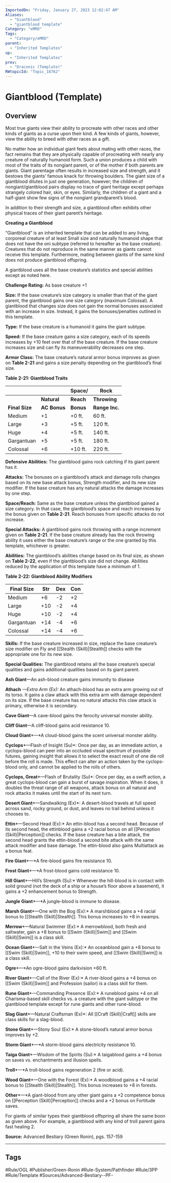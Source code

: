 ```yaml
---
ImportedOn: "Friday, January 27, 2023 12:02:47 AM"
Aliases:
  - "Giantblood"
  - "giantblood template"
Category: "eMRD"
Tags:
  - "Category/eMRD"
parent:
  - "Inherited Templates"
up:
  - "Inherited Templates"
prev:
  - "Draconic (Template)"
RWtopicId: "Topic_18762"
---
```

# Giantblood (Template)
## Overview
Most true giants view their ability to procreate with other races and other kinds of giants as a curse upon their kind. A few kinds of giants, however, view the ability to breed with other races as a gift.

No matter how an individual giant feels about mating with other races, the fact remains that they are physically capable of procreating with nearly any creature of naturally humanoid form. Such a union produces a child with most of the traits of its nongiant parent, or of the mother if both parents are giants. Giant parentage often results in increased size and strength, and it bestows the giants’ famous knack for throwing boulders. The giant size of a giantblood dilutes in just one generation, however; the children of nongiant/giantblood pairs display no trace of giant heritage except perhaps strangely colored hair, skin, or eyes. Similarly, the children of a giant and a half-giant show few signs of the nongiant grandparent’s blood.

In addition to their strength and size, a giantblood often exhibits other physical traces of their giant parent’s heritage.

**Creating a Giantblood**

“Giantblood” is an inherited template that can be added to any living, corporeal creature of at least Small size and naturally humanoid shape that does not have the oni subtype (referred to hereafter as the base creature). Creatures that do not reproduce in the same manner as giants cannot receive this template. Furthermore, mating between giants of the same kind does not produce giantblood offspring. 

A giantblood uses all the base creature’s statistics and special abilities except as noted here.

**Challenge Rating:** As base creature +1

**Size:** If the base creature’s size category is smaller than that of the giant parent, the giantblood gains one size category (maximum Colossal). A giantblood that changes size does not gain the normal bonuses associated with an increase in size. Instead, it gains the bonuses/penalties outlined in this template.

**Type:** If the base creature is a humanoid it gains the giant subtype.

**Speed:** If the base creature gains a size category, each of its speeds increases by +10 feet over that of the base creature. If the base creature increases size and can fly its maneuverability decreases one step.

**Armor Class:** The base creature’s natural armor bonus improves as given on **Table 2-21** and gains a size penalty depending on the giantblood’s final size.

**Table 2-21: Giantblood Traits**


| |  | **Space/** | **Rock** |
|---|---|---|---|
| | **Natural** | **Reach** | **Throwing** |
| **Final Size** | **AC Bonus** | **Bonus** | **Range Inc.** |
| Medium | +1 | +0 ft. | 60 ft. |
| Large | +3 | +5 ft. | 120 ft. |
| Huge | +4 | +5 ft. | 140 ft. |
| Gargantuan | +5 | +5 ft. | 180 ft. |
| Colossal | +6 | +10 ft. | 220 ft. |

**Defensive Abilities:** The giantblood gains rock catching if its giant parent has it.

**Attacks:** The bonuses on a giantblood’s attack and damage rolls changes based on its new base attack bonus, Strength modifier, and its new size modifier. If the base creature has any natural attacks the damage increases by one step.

**Space/Reach:** Same as the base creature unless the giantblood gained a size category. In that case, the giantblood’s space and reach increases by the bonus given on **Table 2-21**. Reach bonuses from specific attacks do not increase.

**Special Attacks:** A giantblood gains rock throwing with a range increment given on **Table 2-21**. If the base creature already has the rock throwing ability it uses either the base creature’s range or the one granted by this template, whichever is greater.

**Abilities:** The giantblood’s abilities change based on its final size, as shown on **Table 2-22**, even if the giantblood’s size did not change. Abilities reduced by the application of this template have a minimum of 1.

**Table 2-22: Giantblood Ability Modifiers**


| **Final Size** | **Str** | **Dex** | **Con** |
|---|---|---|---|
| Medium | +6 | -2 | +2 |
| Large | +10 | -2 | +4 |
| Huge | +10 | -2 | +4 |
| Gargantuan | +14 | -4 | +6 |
| Colossal | +14 | -4 | +6 |

**Skills:** If the base creature increased in size, replace the base creature’s size modifier on Fly and [[Stealth (Skill)|Stealth]] checks with the appropriate one for its new size.

**Special Qualities:** The giantblood retains all the base creature’s special qualities and gains additional qualities based on its giant parent.

**Ash Giant**—An ash-blood creature gains immunity to disease

**Athach** *—Extra Arm (Ex):* An athach-blood has an extra arm growing out of its torso. It gains a claw attack with this extra arm with damage dependent on its size. If the base creature has no natural attacks this claw attack is primary, otherwise it is secondary.

**Cave Giant**—A cave-blood gains the ferocity universal monster ability.

**Cliff Giant**—A cliff-blood gains acid resistance 10.

**Cloud Giant***—*A cloud-blood gains the scent universal monster ability.

**Cyclops***—Flash of Insight (Su)*: Once per day, as an immediate action, a cyclops-blood can peer into an occluded visual spectrum of possible futures, gaining insight that allows it to select the exact result of one die roll before the roll is made. This effect can alter an action taken by the cyclops-blood only, and cannot be applied to the rolls of others.

**Cyclops, Great***—Flash of Brutality (Su)*: Once per day, as a swift action, a great cyclops-blood can gain a burst of savage inspiration. When it does, it doubles the threat range of all weapons, attack bonus on all natural and rock attacks it makes until the start of its next turn.

**Desert Giant***—Sandwalking (Ex)*: A desert-blood travels at full speed across sand, rocky ground, or dust, and leaves no trail behind unless it chooses to.

**Ettin***—Second Head (Ex):* An ettin-blood has a second head. Because of its second head, the ettinblood gains a +2 racial bonus on all [[Perception (Skill)|Perception]] checks. If the base creature has a bite attack, the second head grants the ettin-blood a second bite attack with the same attack modifier and base damage. The ettin-blood also gains Multiattack as a bonus feat.

**Fire Giant***—*A fire-blood gains fire resistance 10.

**Frost Giant***—*A frost-blood gains cold resistance 10.

**Hill Giant***—Hill’s Strength (Su):* Whenever the hill-blood is in contact with solid ground (not the deck of a ship or a house’s floor above a basement), it gains a +2 enhancement bonus to Strength.

**Jungle Giant***—*A jungle-blood is immune to disease.

**Marsh Giant***—One with the Bog (Ex):* A marshblood gains a +4 racial bonus to [[Stealth (Skill)|Stealth]]. This bonus increases to +8 in swamps.

**Merrow***—Natural Swimmer (Ex):* A merrowblood, both fresh and saltwater, gain a +8 bonus to [[Swim (Skill)|Swim]] and [[Swim (Skill)|Swim]] is a class skill.

**Ocean Giant***—Salt in the Veins (Ex):* An oceanblood gain a +8 bonus to [[Swim (Skill)|Swim]], +10 to their swim speed, and [[Swim (Skill)|Swim]] is a class skill.

**Ogre***—*An ogre-blood gains darkvision +60 ft.

**River Giant***—Call of the River (Ex):* A river-blood gains a +4 bonus on [[Swim (Skill)|Swim]] and Profession (sailor) is a class skill for them.

**Rune Giant***—Commanding Presence (Ex):* A runeblood gains +4 on all Charisma-based skill checks vs. a creature with the giant subtype or the giantblood template except for rune giants and other rune-blood.

**Slag Giant***—Natural Craftsman (Ex)*: All [[Craft (Skill)|Craft]] skills are class skills for a slag-blood.

**Stone Giant***—Stony Soul (Ex):* A stone-blood’s natural armor bonus improves by +2.

**Storm Giant***—*A storm-blood gains electricity resistance 10.

**Taiga Giant***—Wisdom of the Spirits (Su):* A taigablood gains a +4 bonus on saves vs. enchantments and illusion spells.

**Troll***—*A troll-blood gains regeneration 2 (fire or acid).

**Wood Giant***—One with the Forest (Ex):* A woodblood gains a +4 racial bonus to [[Stealth (Skill)|Stealth]]. This bonus increases to +8 in forests.

**Other***—*A giant-blood from any other giant gains a +2 competence bonus on [[Perception (Skill)|Perception]] checks and a +2 bonus on Fortitude saves.

For giants of similar types their giantblood offspring all share the same boon as given above. For example, a giantblood with any kind of troll parent gains fast healing 2.

**Source:** Advanced Bestiary (Green Ronin), pgs. 157-159


---
## Tags
#Rule/OGL #Publisher/Green-Ronin #Rule-System/Pathfinder #Rule/3PP #Rule/Template #Sources/Advanced-Bestiary--PF-


